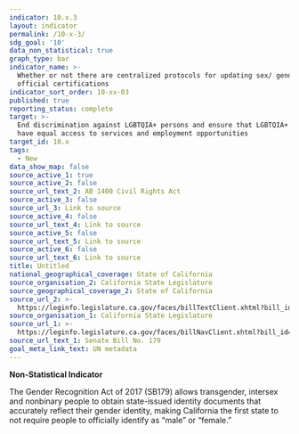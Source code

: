 ```yaml
---
indicator: 10.x.3
layout: indicator
permalink: /10-x-3/
sdg_goal: '10'
data_non_statistical: true
graph_type: bar
indicator_name: >-
  Whether or not there are centralized protocols for updating sex/ gender in
  official certifications
indicator_sort_order: 10-xx-03
published: true
reporting_status: complete
target: >-
  End discrimination against LGBTQIA+ persons and ensure that LGBTQIA+ persons
  have equal access to services and employment opportunities
target_id: 10.x
tags:
  - New
data_show_map: false
source_active_1: true
source_active_2: false
source_url_text_2: AB 1400 Civil Rights Act
source_active_3: false
source_url_3: Link to source
source_active_4: false
source_url_text_4: Link to source
source_active_5: false
source_url_text_5: Link to source
source_active_6: false
source_url_text_6: Link to source
title: Untitled
national_geographical_coverage: State of California
source_organisation_2: California State Legislature
source_geographical_coverage_2: State of California
source_url_2: >-
  https://leginfo.legislature.ca.gov/faces/billTextClient.xhtml?bill_id=200520060AB1400
source_organisation_1: California State Legislature
source_url_1: >-
  https://leginfo.legislature.ca.gov/faces/billNavClient.xhtml?bill_id=201720180SB179
source_url_text_1: Senate Bill No. 179
goal_meta_link_text: UN metadata
---
```

**Non-Statistical Indicator**

The Gender Recognition Act of 2017 (SB179) allows transgender, intersex and nonbinary people to obtain state-issued identity documents that accurately reflect their gender identity, making California the first state to not require people to officially identify as “male” or “female.”
